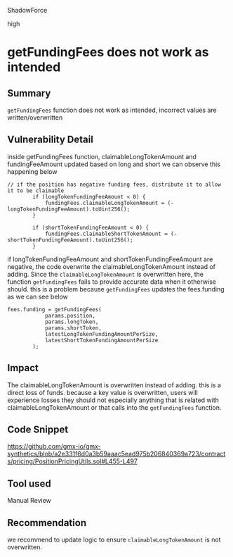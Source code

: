 ShadowForce

high

# getFundingFees does  not work as intended

## Summary
`getFundingFees` function does not work as intended, incorrect values are written/overwritten
## Vulnerability Detail
inside getFundingFees function, claimableLongTokenAmount and fundingFeeAmount updated based on long and short 
we can observe this happening below
```solidity
// if the position has negative funding fees, distribute it to allow it to be claimable
        if (longTokenFundingFeeAmount < 0) {
            fundingFees.claimableLongTokenAmount = (-longTokenFundingFeeAmount).toUint256();
        }

        if (shortTokenFundingFeeAmount < 0) {
            fundingFees.claimableShortTokenAmount = (-shortTokenFundingFeeAmount).toUint256();
        }
```
if longTokenFundingFeeAmount  and shortTokenFundingFeeAmount  are negative, the code overwrite the claimableLongTokenAmount  instead of adding.
Since the `claimableLongTokenAmount` is overwritten here, the function `getFundingFees` fails to provide accurate data when it otherwise should. 
this is a problem because `getFundingFees` updates the fees.funding as we can see below
```solidity
fees.funding = getFundingFees(
            params.position,
            params.longToken,
            params.shortToken,
            latestLongTokenFundingAmountPerSize,
            latestShortTokenFundingAmountPerSize
        );
```
## Impact
The claimableLongTokenAmount is overwritten instead of adding. this is a direct loss of funds. because a key value is overwritten, users will experience losses they should not especially anything that is related with claimableLongTokenAmount or that calls into the `getFundingFees` function.
## Code Snippet
https://github.com/gmx-io/gmx-synthetics/blob/a2e331f6d0a3b59aaac5ead975b206840369a723/contracts/pricing/PositionPricingUtils.sol#L455-L497
## Tool used

Manual Review

## Recommendation
we recommend to update logic to ensure `claimableLongTokenAmount` is not overwritten.